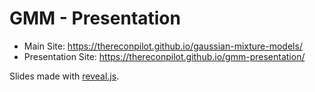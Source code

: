 # GMM - Presentation

- Main Site: https://thereconpilot.github.io/gaussian-mixture-models/
- Presentation Site: https://thereconpilot.github.io/gmm-presentation/

Slides made with [reveal.js](https://revealjs.com/).
